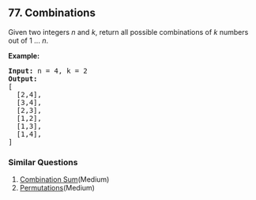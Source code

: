 ## 77. Combinations

<p>Given two integers <em>n</em> and <em>k</em>, return all possible combinations of <em>k</em> numbers out of 1 ... <em>n</em>.</p>

<p><strong>Example:</strong></p>

<pre>
<strong>Input:</strong>&nbsp;n = 4, k = 2
<strong>Output:</strong>
[
  [2,4],
  [3,4],
  [2,3],
  [1,2],
  [1,3],
  [1,4],
]
</pre>


### Similar Questions
  1. [Combination Sum](https://github.com/openset/leetcode/tree/master/solution/combination-sum)(Medium)
  1. [Permutations](https://github.com/openset/leetcode/tree/master/solution/permutations)(Medium)
